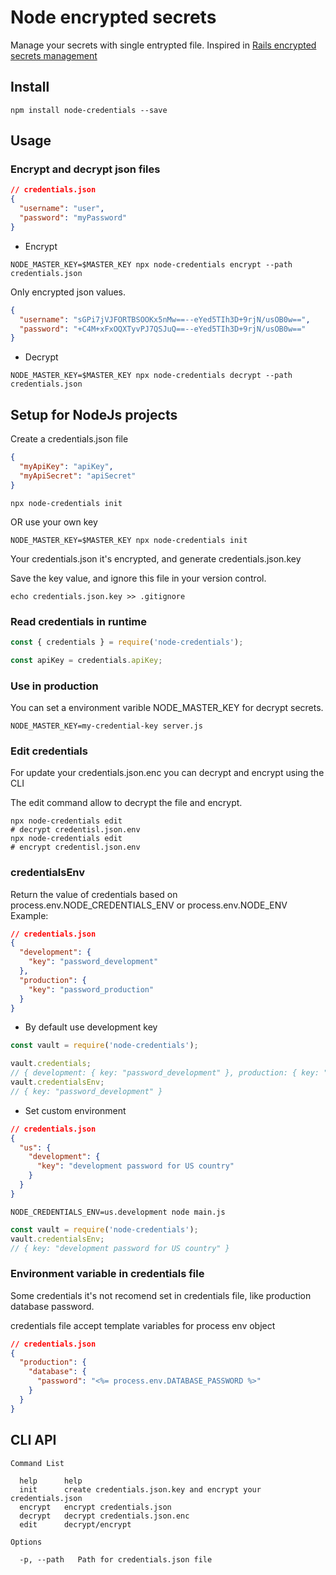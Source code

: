 # Node encrypted secrets

Manage your secrets with single entrypted file.
Inspired in [Rails encrypted secrets management](https://rubyinrails.com/2018/02/24/rails-5-1-encrypted-secrets-management-feature/)

## Install

```
npm install node-credentials --save
```

## Usage

### Encrypt and decrypt json files

```json
// credentials.json
{
  "username": "user",
  "password": "myPassword"
}
```

- Encrypt

```
NODE_MASTER_KEY=$MASTER_KEY npx node-credentials encrypt --path credentials.json
```

Only encrypted json values.

```json
{
  "username": "sGPi7jVJFORTBSOOKx5nMw==--eYed5TIh3D+9rjN/usOB0w==",
  "password": "+C4M+xFxOQXTyvPJ7QSJuQ==--eYed5TIh3D+9rjN/usOB0w=="
}
```

- Decrypt

```
NODE_MASTER_KEY=$MASTER_KEY npx node-credentials decrypt --path credentials.json

```

## Setup for NodeJs projects

Create a credentials.json file

```json
{
  "myApiKey": "apiKey",
  "myApiSecret": "apiSecret"
}
```

```
npx node-credentials init
```

OR use your own key

```
NODE_MASTER_KEY=$MASTER_KEY npx node-credentials init
```

Your credentials.json it's encrypted, and generate credentials.json.key

Save the key value, and ignore this file in your version control.

```
echo credentials.json.key >> .gitignore
```

### Read credentials in runtime

```js
const { credentials } = require('node-credentials');

const apiKey = credentials.apiKey;
```

### Use in production

You can set a environment varible NODE_MASTER_KEY for decrypt secrets.

```
NODE_MASTER_KEY=my-credential-key server.js
```

### Edit credentials

For update your credentials.json.enc you can decrypt and encrypt using the CLI

The edit command allow to decrypt the file and encrypt.

```
npx node-credentials edit
# decrypt credentisl.json.env
npx node-credentials edit
# encrypt credentisl.json.env
```

### credentialsEnv

Return the value of credentials based on process.env.NODE_CREDENTIALS_ENV or process.env.NODE_ENV
Example:

```json
// credentials.json
{
  "development": {
    "key": "password_development"
  },
  "production": {
    "key": "password_production"
  }
}
```

- By default use development key

```js
const vault = require('node-credentials');

vault.credentials;
// { development: { key: "password_development" }, production: { key: "password_production" } }
vault.credentialsEnv;
// { key: "password_development" }
```

- Set custom environment

```json
// credentials.json
{
  "us": {
    "development": {
      "key": "development password for US country"
    }
  }
}
```

```
NODE_CREDENTIALS_ENV=us.development node main.js
```

```javascript
const vault = require('node-credentials');
vault.credentialsEnv;
// { key: "development password for US country" }
```

### Environment variable in credentials file

Some credentials it's not recomend set in credentials file, like production database password.

credentials file accept template variables for process env object

```json
// credentials.json
{
  "production": {
    "database": {
      "password": "<%= process.env.DATABASE_PASSWORD %>"
    }
  }
}
```

## CLI API

```
Command List

  help      help
  init      create credentials.json.key and encrypt your credentials.json
  encrypt   encrypt credentials.json
  decrypt   decrypt credentials.json.enc
  edit      decrypt/encrypt

Options

  -p, --path   Path for credentials.json file
```
